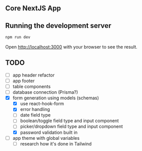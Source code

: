 ## Core NextJS App

## Running the development server

```bash
npm run dev
```

Open [http://localhost:3000](http://localhost:3000) with your browser to see the result.

## TODO

- [ ] app header refactor
- [ ] app footer
- [ ] table components
- [ ] database connection (Prisma?)
- [x] form generation using models (schemas)
  - [x] use react-hook-form
  - [x] error handling
  - [ ] date field type
  - [ ] boolean/toggle field type and input component
  - [ ] picker/dropdown field type and input component
  - [x] password validation built in
- [ ] app theme with global variables
  - [ ] research how it's done in Tailwind
